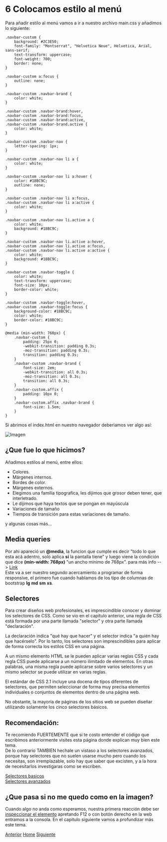 # 6 Colocamos estilo al menú

Para añadir estilo al menú vamos a ir a nuestro archivo main.css y añadimos lo siguiente:


```
.navbar-custom {
    background: #2C3E50;
    font-family: "Montserrat", "Helvetica Neue", Helvetica, Arial, sans-serif;
    text-transform: uppercase;
    font-weight: 700;
    border: none;
}

.navbar-custom a:focus {
    outline: none;
}

.navbar-custom .navbar-brand {
    color: white;
}

.navbar-custom .navbar-brand:hover,
.navbar-custom .navbar-brand:focus,
.navbar-custom .navbar-brand:active,
.navbar-custom .navbar-brand.active {
    color: white;
}

.navbar-custom .navbar-nav {
    letter-spacing: 1px;
}

.navbar-custom .navbar-nav li a {
    color: white;
}

.navbar-custom .navbar-nav li a:hover {
    color: #18BC9C;
    outline: none;
}

.navbar-custom .navbar-nav li a:focus,
.navbar-custom .navbar-nav li a:active {
    color: white;
}

.navbar-custom .navbar-nav li.active a {
    color: white;
    background: #18BC9C;
}

.navbar-custom .navbar-nav li.active a:hover,
.navbar-custom .navbar-nav li.active a:focus,
.navbar-custom .navbar-nav li.active a:active {
    color: white;
    background: #18BC9C;
}

.navbar-custom .navbar-toggle {
    color: white;
    text-transform: uppercase;
    font-size: 10px;
    border-color: white;
}

.navbar-custom .navbar-toggle:hover,
.navbar-custom .navbar-toggle:focus {
    background-color: #18BC9C;
    color: white;
    border-color: #18BC9C;
}

@media (min-width: 768px) {
    .navbar-custom {
        padding: 25px 0;
        -webkit-transition: padding 0.3s;
        -moz-transition: padding 0.3s;
        transition: padding 0.3s;
    }
    .navbar-custom .navbar-brand {
        font-size: 2em;
        -webkit-transition: all 0.3s;
        -moz-transition: all 0.3s;
        transition: all 0.3s;
    }
    .navbar-custom.affix {
        padding: 10px 0;
    }
    .navbar-custom.affix .navbar-brand {
        font-size: 1.5em;
    }
}
```

Si abrimos el index.html en nuestro navegador deberiamos ver algo así:

![Imagen](https://fgarciajulia.github.io/mi_primera_pagina/img/menu1.jpg)


## ¿Que fue lo que hicimos?

Añadimos estilos al menú, entre ellos:

- Colores.
- Márgenes internos.
- Bordes de color.
- Márgenes externos.
- Elegimos una familia tipografica, les dijimos que grosor deben tener, que interletrado.
- Le dijimos que haya textos que se pongan en mayúscula
- Variaciones de tamaño
- Tiempos de transición para estas variaciones de tamaño.

y algunas cosas más...

## Media queries

 Por ahi apareció un **@media**, la funcion que cumple es decir "todo lo que esta acá adentro, solo aplica **sí** la pantalla tiene" y luego viene la condición que dice **(min-width: 768px)** "un ancho minimo de 768px". para más info --> [Link](https://developer.mozilla.org/es/docs/CSS/Media_queries)<br />
Este va a ser nuestro segundo acercamiento a programar de forma responsive, el primero fue cuando hablamos de los tipo de columnas de bootstrap **lg** **md** **sm** **xs**.

## Selectores

Para crear diseños web profesionales, es imprescindible conocer y dominar los selectores de CSS. Como se vio en el capítulo anterior, una regla de CSS está formada por una parte llamada "selector" y otra parte llamada "declaración".

La declaración indica "qué hay que hacer" y el selector indica "a quién hay que hacérselo". Por lo tanto, los selectores son imprescindibles para aplicar de forma correcta los estilos CSS en una página.

A un mismo elemento HTML se le pueden aplicar varias reglas CSS y cada regla CSS puede aplicarse a un número ilimitado de elementos. En otras palabras, una misma regla puede aplicarse sobre varios selectores y un mismo selector se puede utilizar en varias reglas.

El estándar de CSS 2.1 incluye una docena de tipos diferentes de selectores, que permiten seleccionar de forma muy precisa elementos individuales o conjuntos de elementos dentro de una página web.

No obstante, la mayoría de páginas de los sitios web se pueden diseñar utilizando solamente los cinco selectores básicos.

## Recomendación:

Te recomiendo FUERTEMENTE que si te costo entender el código que escribimos anteriormente visites esta página donde explican muy bien este tema.<br />
De lo contrario TAMBIEN hechale un vistaso a los selectores avanzados, porque hay selectores que no suelen usarse mucho pero cuando los necesitas, son irremplazable, solo hay que saber que excisten, y a la hora de necesitarlos investigaras como se escriben.

[Selectores basicos](https://librosweb.es/libro/css/capitulo_2/selectores_basicos.html)<br />
[Selectores avanzados](https://code.tutsplus.com/es/tutorials/the-30-css-selectors-you-must-memorize--net-16048)

## ¿Que pasa si no me quedo como en la imagen?

Cuando algo no anda como esperamos, nuestra primera reacción debe ser [inspeccionar el elemento](https://fgarciajulia.github.io/mi_primera_pagina/inspeccionar-elemento) apretando F12 o con botón derecho en la web entramos a la consola.
En el capitulo siguiente vamos a profundizar más este tema.

<div class="Grid">
    <a href="https://fgarciajulia.github.io/mi_primera_pagina/creacion-nav" class="my-btn anterior">Anterior</a>
    <a href="https://fgarciajulia.github.io/mi_primera_pagina" class="my-btn home">Home</a>
    <a href="https://fgarciajulia.github.io/mi_primera_pagina/owlcarousel2" class="my-btn siguiente">Siguiente</a>
</div>